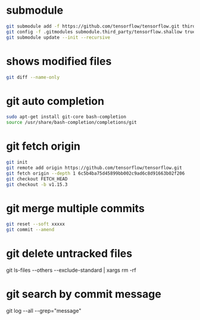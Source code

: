 # submodule
```Bash
git submodule add -f https://github.com/tensorflow/tensorflow.git third_party/tensorflow
git config -f .gitmodules submodule.third_party/tensorflow.shallow true
git submodule update --init --recursive
```

# shows modified files
```Bash
git diff --name-only
```

# git auto completion
```Bash
sudo apt-get install git-core bash-completion
source /usr/share/bash-completion/completions/git
```

# git fetch origin
```Bash
git init
git remote add origin https://github.com/tensorflow/tensorflow.git
git fetch origin --depth 1 6c5b4ba75d45899bb002c9ad6c8d91663b02f206
git checkout FETCH_HEAD
git checkout -b v1.15.3
```

# git merge multiple commits
```Bash
git reset --soft xxxxx
git commit --amend
```

# git delete untracked files
git ls-files --others --exclude-standard | xargs rm -rf

# git search by commit message
git log --all --grep="message"
